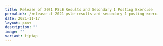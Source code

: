 ```yaml
---
title: Release of 2021 PSLE Results and Secondary 1 Posting Exercise
permalink: /release-of-2021-psle-results-and-secondary-1-posting-exercise/
date: 2021-11-17
layout: post
description: ""
image: ""
variant: tiptap
---
```

